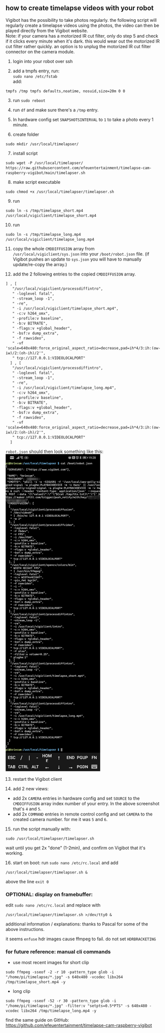 ## how to create timelapse videos with your robot
Vigibot has the possibility to take photos regularly. the following script will regularly create a timelapse videos using the photos, the video can then be played directly from the Vigibot website.  
Note: if your camera has a motorized IR cut filter, only do step 5 and check if it clicks every minute when it's dark. this would wear out the motorized IR cut filter rather quickly. an option is to unplug the motorized IR cut filter connector on the camera module.

1. login into your robot over ssh

2. add a tmpfs entry, run:  
`sudo nano /etc/fstab`  
add:
```
tmpfs /tmp tmpfs defaults,noatime, nosuid,size=20m 0 0
```

3. run `sudo reboot`

4. run `df` and make sure there's a `/tmp` entry.

5. In hardware config set `SNAPSHOTSINTERVAL` to `1` to take a photo every 1 minute.

6. create folder
```
sudo mkdir /usr/local/timelapser/
```

7. install script
```
sudo wget -P /usr/local/timelapser/ https://raw.githubusercontent.com/efeuentertainment/timelapse-cam-raspberry-vigibot/main/timelapser.sh
```

8. make script executable
```
sudo chmod +x /usr/local/timelapser/timelapser.sh
```

9. run
```
sudo ln -s /tmp/timelapse_short.mp4 /usr/local/vigiclient/timelapse_short.mp4
```

10. run
```
sudo ln -s /tmp/timelapse_long.mp4 /usr/local/vigiclient/timelapse_long.mp4
```

11. copy the whole `CMDDIFFUSION` array from `/usr/local/vigiclient/sys.json` into your `/boot/robot.json` file. (if Vigibot pushes an update to `sys.json` you will have to manually update/re-copy the array.)

12. add the 2 following entries to the copied `CMDDIFFUSION` array.
```
] , [
   "/usr/local/vigiclient/processdiffintro",
   " -loglevel fatal",
   " -stream_loop -1",
   " -re",
   " -i /usr/local/vigiclient/timelapse_short.mp4",
   " -c:v h264_omx",
   " -profile:v baseline",
   " -b:v BITRATE",
   " -flags:v +global_header",
   " -bsf:v dump_extra",
   " -f rawvideo",
   " -vf 'scale=640x480:force_original_aspect_ratio=decrease,pad=ih*4/3:ih:(ow-iw)/2:(oh-ih)/2'",
   " tcp://127.0.0.1:VIDEOLOCALPORT"
  ] , [
   "/usr/local/vigiclient/processdiffintro",
   " -loglevel fatal",
   " -stream_loop -1",
   " -re",
   " -i /usr/local/vigiclient/timelapse_long.mp4",
   " -c:v h264_omx",
   " -profile:v baseline",
   " -b:v BITRATE",
   " -flags:v +global_header",
   " -bsf:v dump_extra",
   " -f rawvideo",
   " -vf 'scale=640x480:force_original_aspect_ratio=decrease,pad=ih*4/3:ih:(ow-iw)/2:(oh-ih)/2'",
   " tcp://127.0.0.1:VIDEOLOCALPORT"
  ]
```
`robot.json` should then look something like this:  
![screenshot](/Screenshot_20221115_193205.jpg)

13. restart the Vigibot client

14. add 2 new views:
  - add 2x `CAMERA` entries in hardware config and set `SOURCE` to the `CMDDIFFUSION` array index number of your entry. In the above screenshot that's `4` and `5`.
  - add 2x `COMMAND` entries in remote control config and set `CAMERA` to the created camera number. for me it was `5` and `6`.

15. run the script manually with:
```
sudo /usr/local/timelapser/timelapser.sh
```
wait until you get 2x "done" (1-2min), and confirm on Vigibot that it's working.

16. start on boot: run `sudo nano /etc/rc.local` and add 
```
/usr/local/timelapser/timelapser.sh &
```
above the line `exit 0`


### OPTIONAL: display on framebuffer:
edit `sudo nano /etc/rc.local` and replace with 
```
/usr/local/timelapser/timelapser.sh >/dev/tty0 &
```

additional information / explanations:
thanks to Pascal for some of the above instructions.

it seems `enfuse` hdr images cause ffmpeg to fail. do not set `HDRBRACKETING`

### for future reference: manual cli commands
- use most recent images for short clip
```
sudo ffmpeg -sseof -2 -r 10 -pattern_type glob -i "/home/pi/timelapse/*.jpg" -s 640x480 -vcodec libx264 /tmp/timelapse_short.mp4 -y
```

- long clip
```
sudo ffmpeg -sseof -52 -r 30 -pattern_type glob -i "/home/pi/timelapse/*.jpg" -filter:v "setpts=0.5*PTS" -s 640x480 -vcodec libx264 /tmp/timelapse_long.mp4 -y
```

find the same guide on GitHub: 
https://github.com/efeuentertainment/timelapse-cam-raspberry-vigibot
